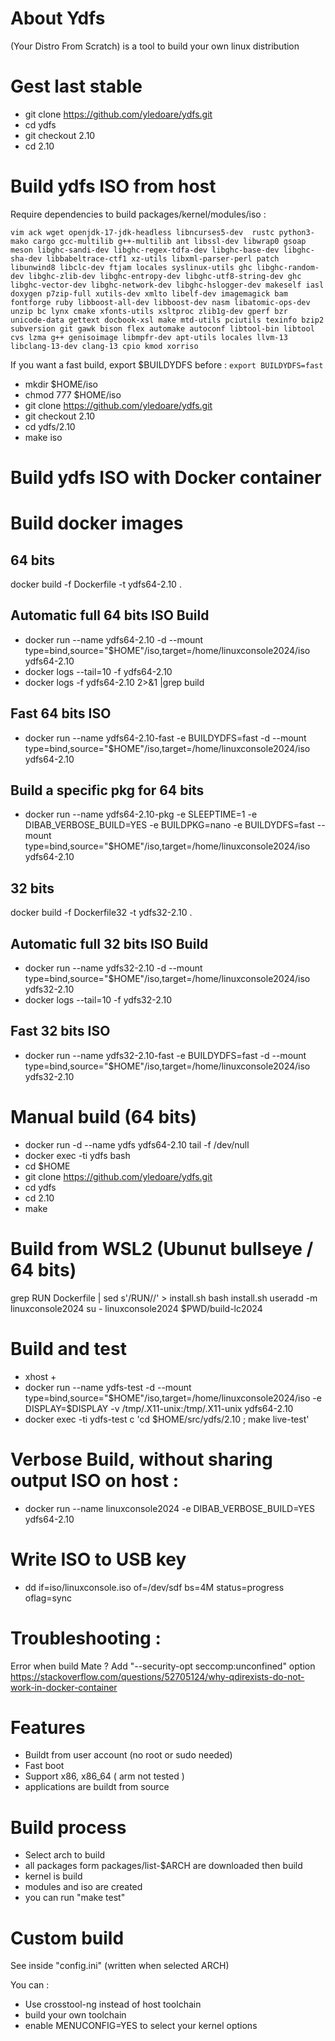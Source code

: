 # About Ydfs

(Your Distro From Scratch) is a tool to build your own linux distribution 

# Gest last stable

* git clone https://github.com/yledoare/ydfs.git
* cd ydfs
* git checkout 2.10
* cd 2.10

# Build ydfs ISO from host
Require dependencies to build packages/kernel/modules/iso :
```
vim ack wget openjdk-17-jdk-headless libncurses5-dev  rustc python3-mako cargo gcc-multilib g++-multilib ant libssl-dev libwrap0 gsoap meson libghc-sandi-dev libghc-regex-tdfa-dev libghc-base-dev libghc-sha-dev libbabeltrace-ctf1 xz-utils libxml-parser-perl patch libunwind8 libclc-dev ftjam locales syslinux-utils ghc libghc-random-dev libghc-zlib-dev libghc-entropy-dev libghc-utf8-string-dev ghc libghc-vector-dev libghc-network-dev libghc-hslogger-dev makeself iasl doxygen p7zip-full xutils-dev xmlto libelf-dev imagemagick bam fontforge ruby libboost-all-dev libboost-dev nasm libatomic-ops-dev unzip bc lynx cmake xfonts-utils xsltproc zlib1g-dev gperf bzr unicode-data gettext docbook-xsl make mtd-utils pciutils texinfo bzip2 subversion git gawk bison flex automake autoconf libtool-bin libtool cvs lzma g++ genisoimage libmpfr-dev apt-utils locales llvm-13 libclang-13-dev clang-13 cpio kmod xorriso
```
If you want a fast build, export $BUILDYDFS before : ```export BUILDYDFS=fast```

* mkdir $HOME/iso
* chmod 777 $HOME/iso
* git clone https://github.com/yledoare/ydfs.git
* git checkout 2.10
* cd ydfs/2.10
* make iso

# Build ydfs ISO with Docker container

# Build docker images

## 64 bits
docker build -f Dockerfile -t ydfs64-2.10 .

## Automatic full 64 bits ISO Build

* docker run --name ydfs64-2.10 -d --mount type=bind,source="$HOME"/iso,target=/home/linuxconsole2024/iso ydfs64-2.10 
* docker logs --tail=10 -f ydfs64-2.10
* docker logs -f ydfs64-2.10 2>&1 |grep build

## Fast 64 bits ISO

* docker run --name ydfs64-2.10-fast -e BUILDYDFS=fast -d --mount type=bind,source="$HOME"/iso,target=/home/linuxconsole2024/iso  ydfs64-2.10

## Build a specific pkg for 64 bits

* docker run --name ydfs64-2.10-pkg -e SLEEPTIME=1 -e DIBAB_VERBOSE_BUILD=YES -e BUILDPKG=nano -e BUILDYDFS=fast --mount type=bind,source="$HOME"/iso,target=/home/linuxconsole2024/iso  ydfs64-2.10

## 32 bits
docker build -f Dockerfile32 -t ydfs32-2.10 .

## Automatic full 32 bits ISO Build

* docker run --name ydfs32-2.10 -d --mount type=bind,source="$HOME"/iso,target=/home/linuxconsole2024/iso  ydfs32-2.10
* docker logs --tail=10 -f ydfs32-2.10

## Fast 32 bits ISO

* docker run --name ydfs32-2.10-fast -e BUILDYDFS=fast -d --mount type=bind,source="$HOME"/iso,target=/home/linuxconsole2024/iso  ydfs32-2.10

# Manual build (64 bits)

* docker run -d --name ydfs ydfs64-2.10 tail -f /dev/null 
* docker exec -ti ydfs bash
* cd $HOME
* git clone https://github.com/yledoare/ydfs.git
* cd ydfs
* cd 2.10
* make 

# Build from WSL2 (Ubunut bullseye / 64 bits)

grep RUN Dockerfile | sed s'/RUN//' > install.sh
bash install.sh
useradd -m linuxconsole2024
su - linuxconsole2024 $PWD/build-lc2024

# Build and test

* xhost +
* docker run --name ydfs-test -d --mount type=bind,source="$HOME"/iso,target=/home/linuxconsole2024/iso -e DISPLAY=$DISPLAY -v /tmp/.X11-unix:/tmp/.X11-unix  ydfs64-2.10 
* docker exec -ti ydfs-test c 'cd $HOME/src/ydfs/2.10 ; make live-test'

# Verbose Build, without sharing output ISO on host :

* docker run --name linuxconsole2024 -e DIBAB_VERBOSE_BUILD=YES ydfs64-2.10

# Write ISO to USB key

* dd if=iso/linuxconsole.iso of=/dev/sdf bs=4M status=progress oflag=sync

# Troubleshooting :

Error when build Mate ?
Add "--security-opt seccomp:unconfined" option
https://stackoverflow.com/questions/52705124/why-qdirexists-do-not-work-in-docker-container

# Features 

* Buildt from user account (no root or sudo needed)
* Fast boot
* Support x86, x86_64 ( arm not tested )
* applications are buildt from source

# Build process 
* Select arch to build
* all packages form packages/list-$ARCH are downloaded then build
* kernel is build
* modules and iso are created
* you can run "make test"

# Custom build

See inside "config.ini" (written when selected ARCH)

You can :

  * Use crosstool-ng instead of host toolchain
  * build your own toolchain
  * enable MENUCONFIG=YES to select your kernel options
